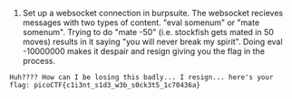 1. Set up a websocket connection in burpsuite. The websocket recieves messages with two types of content. "eval somenum" or "mate somenum". Trying to do "mate -50" (i.e. stockfish gets mated in 50 moves) results in it saying "you will never break my spirit". Doing eval -10000000 makes it despair and resign giving you the flag in the process.

```
Huh???? How can I be losing this badly... I resign... here's your flag: picoCTF{c1i3nt_s1d3_w3b_s0ck3t5_1c70436a}
```
